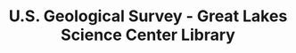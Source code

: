 ---
layout: repo
title: "U.S. Geological Survey - Great Lakes Science Center Library"
id: 3898
permalink: repos/3898/
---